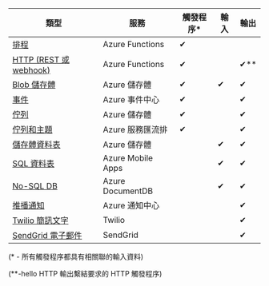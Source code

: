 | 類型 | 服務 | 觸發程序* | 輸入 | 輸出 |  
| --- | --- | --- | --- | --- |  
| [排程](../articles/azure-functions/functions-bindings-timer.md)  |Azure Functions |✔ | | |  
| [HTTP (REST 或 webhook)](../articles/azure-functions/functions-bindings-http-webhook.md) |Azure Functions |✔ |  |✔\** |  
| [Blob 儲存體](../articles/azure-functions/functions-bindings-storage-blob.md) |Azure 儲存體 |✔ |✔ |✔ |  
| [事件](../articles/azure-functions/functions-bindings-event-hubs.md) |Azure 事件中心 |✔ | |✔ |  
| [佇列](../articles/azure-functions/functions-bindings-storage-queue.md) |Azure 儲存體 |✔ | |✔ |  
| [佇列和主題](../articles/azure-functions/functions-bindings-service-bus.md) |Azure 服務匯流排 |✔ | |✔ |  
| [儲存體資料表](../articles/azure-functions/functions-bindings-storage-table.md) |Azure 儲存體 | |✔ |✔ |  
| [SQL 資料表](../articles/azure-functions/functions-bindings-mobile-apps.md) |Azure Mobile Apps | |✔ |✔ |  
| [No-SQL DB](../articles/azure-functions/functions-bindings-documentdb.md) | Azure DocumentDB | |✔ |✔ |  
| [推播通知](../articles/azure-functions/functions-bindings-notification-hubs.md) |Azure 通知中心 | | |✔ |  
| [Twilio 簡訊文字](../articles/azure-functions/functions-bindings-twilio.md) |Twilio | | |✔ |
| [SendGrid 電子郵件](../articles/azure-functions/functions-bindings-sendgrid.md) | SendGrid | | |✔ |

(\* - 所有觸發程序都具有相關聯的輸入資料)

(\**-hello HTTP 輸出繫結要求的 HTTP 觸發程序)


